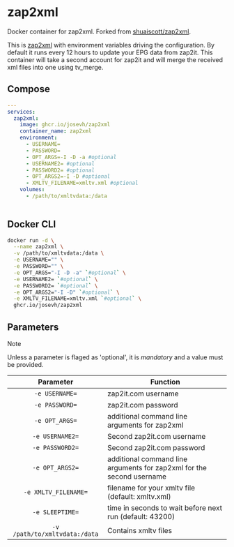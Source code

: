 # zap2xml
Docker container for zap2xml. Forked from [shuaiscott/zap2xml](https://github.com/shuaiscott/zap2xml).

This is [zap2xml](https://web.archive.org/web/20200426004001/zap2xml.awardspace.info/) with environment variables driving the configuration. By default it runs every 12 hours to update your EPG data from zap2it. This container will take a second account for zap2it and will merge the received xml files into one using tv_merge.

## Compose
```yaml
---
services:
  zap2xml:
    image: ghcr.io/josevh/zap2xml
    container_name: zap2xml
    environment:
      - USERNAME=
      - PASSWORD=
      - OPT_ARGS=-I -D -a #optional
      - USERNAME2= #optional
      - PASSWORD2= #optional
      - OPT_ARGS2=-I -D #optional
      - XMLTV_FILENAME=xmltv.xml #optional
    volumes:
      - /path/to/xmltvdata:/data
    
```

## Docker CLI
```bash
docker run -d \
  --name zap2xml \
  -v /path/to/xmltvdata:/data \
  -e USERNAME="" \
  -e PASSWORD="" \
  -e OPT_ARGS="-I -D -a" `#optional` \
  -e USERNAME2= `#optional` \
  -e PASSWORD2= `#optional` \
  -e OPT_ARGS2="-I -D" `#optional` \
  -e XMLTV_FILENAME=xmltv.xml `#optional` \
  ghcr.io/josevh/zap2xml
```

## Parameters
>[!NOTE]
>Unless a parameter is flaged as 'optional', it is *mandatory* and a value must be provided.

| Parameter | Function |
| :-------: | -------- |
| `-e USERNAME=` | zap2it.com username |
| `-e PASSWORD=` | zap2it.com password |
| `-e OPT_ARGS=` | additional command line arguments for zap2xml |
| `-e USERNAME2=` | Second zap2it.com username |
| `-e PASSWORD2=` | Second zap2it.com password |
| `-e OPT_ARGS2=` | additional command line arguments for zap2xml for the second username |
| `-e XMLTV_FILENAME=` | filename for your xmltv file (default: xmltv.xml) |
| `-e SLEEPTIME=` | time in seconds to wait before next run (default: 43200) |
| `-v /path/to/xmltvdata:/data` | Contains xmltv files |
